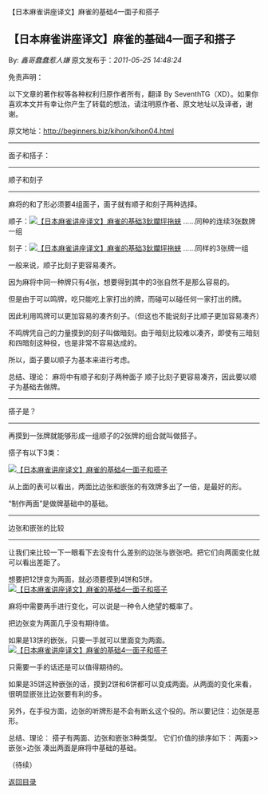 【日本麻雀讲座译文】麻雀的基础4—面子和搭子
## 【日本麻雀讲座译文】麻雀的基础4—面子和搭子

By: *鑫哥蠢蠢惹人嫌* 原文发布于：*2011-05-25 14:48:24*

免责声明：

以下文章的著作权等各种权利归原作者所有，翻译 By
SeventhTG（XD）。如果你喜欢本文并有幸让你产生了转载的想法，请注明原作者、原文地址以及译者，谢谢。

原文地址：http://beginners.biz/kihon/kihon04.html

------------------------------------------------------------------------------------

面子和搭子：

------------------------------------------------------------------------------------

顺子和刻子

------------------------------------------------------------------------------------

麻将的和了形必须要4组面子，面子就有顺子和刻子两种选择。

顺子：[![【日本麻雀讲座译文】麻雀的基础3鈥斕坪拖蛱](http://s11.sinaimg.cn/middle/7f78b76fxa4077cfab65a&amp;690)](http://photo.blog.sina.com.cn/showpic.html#blogid=7f78b76f0100rno9&amp;url=http://s11.sinaimg.cn/orignal/7f78b76fxa4077cfab65a) 
……同种的连续3张数牌一组

刻子：[![【日本麻雀讲座译文】麻雀的基础3鈥斕坪拖蛱](http://s10.sinaimg.cn/middle/7f78b76fxa407802ebeb9&amp;690)](http://photo.blog.sina.com.cn/showpic.html#blogid=7f78b76f0100rno9&amp;url=http://s10.sinaimg.cn/orignal/7f78b76fxa407802ebeb9) ……同样的3张牌一组

一般来说，顺子比刻子更容易凑齐。

因为麻将中同一种牌只有4张，想要得到其中的3张自然不是那么容易的。

但是由于可以鸣牌，吃只能吃上家打出的牌，而碰可以碰任何一家打出的牌。

因此利用鸣牌可以更加容易的凑齐刻子。（但这也不能说刻子比顺子更加容易凑齐）

不鸣牌凭自己的力量摸到的刻子叫做暗刻。由于暗刻比较难以凑齐，即使有三暗刻和四暗刻这种役，也是非常不容易达成的。

所以，面子要以顺子为基本来进行考虑。

总结、理论：
麻将中有顺子和刻子两种面子
顺子比刻子更容易凑齐，因此要以顺子为基础去做牌。

------------------------------------------------------------------------------------

搭子是？

------------------------------------------------------------------------------------

再摸到一张牌就能够形成一组顺子的2张牌的组合就叫做搭子。

搭子有以下3类：

[![【日本麻雀讲座译文】麻雀的基础4&mdash;面子和搭子](http://s2.sinaimg.cn/middle/7f78b76fga414040ae781&amp;690)](http://photo.blog.sina.com.cn/showpic.html#blogid=7f78b76f0100rocx&url=http://s2.sinaimg.cn/orignal/7f78b76fga414040ae781)

从上面的表可以看出，两面比边张和嵌张的有效牌多出了一倍，是最好的形。

“制作两面”是做牌基础中的基础。

------------------------------------------------------------------------------------

边张和嵌张的比较

------------------------------------------------------------------------------------

让我们来比较一下一眼看下去没有什么差别的边张与嵌张吧。把它们向两面变化就可以看出差距了。

想要把12饼变为两面，就必须要摸到4饼和5饼。
[![【日本麻雀讲座译文】麻雀的基础4&mdash;面子和搭子](http://s16.sinaimg.cn/middle/7f78b76fga417be3efc1f&amp;690)](http://photo.blog.sina.com.cn/showpic.html#blogid=7f78b76f0100rocx&url=http://s16.sinaimg.cn/orignal/7f78b76fga417be3efc1f)

麻将中需要两手进行变化，可以说是一种令人绝望的概率了。

把边张变为两面几乎没有期待值。

如果是13饼的嵌张，只要一手就可以里面变为两面。
[![【日本麻雀讲座译文】麻雀的基础4&mdash;面子和搭子](http://s4.sinaimg.cn/middle/7f78b76fga417cedc7c83&amp;690)](http://photo.blog.sina.com.cn/showpic.html#blogid=7f78b76f0100rocx&url=http://s4.sinaimg.cn/orignal/7f78b76fga417cedc7c83)

只需要一手的话还是可以值得期待的。

如果是35饼这种嵌张的话，摸到2饼和6饼都可以变成两面。从两面的变化来看，很明显嵌张比边张要有利的多。

另外，在手役方面，边张的听牌形是不会有断幺这个役的。所以要记住：边张是恶形。

总结、理论：
搭子有两面、边张和嵌张3种类型。
它们价值的排序如下：
两面>>嵌张>边张
凑出两面是麻将中基础的基础。

（待续）

[返回目录](index.html)
